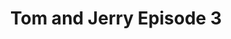 ---
title: "Tom and Jerry Episode 3"
developer: "Denki"
brand: "Cartoon Network"
archived: "2023-09-30"
scores:
  sort: score
  reverse: true
  filter: "item.game == 'tj3'"
links:
  - title: Play
    url: "http://denki.co.uk/sky/tj3/app.html"
---